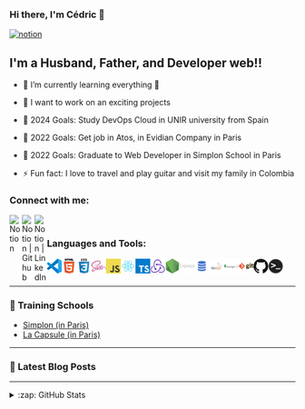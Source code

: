 ### Hi there, I'm Cédric 👋 

[![notion](https://img.shields.io/website?label=My-Notion&style=for-the-badge&url=https://www.notion.so/CV-Cedric-Le-Calvez-475b45d1396b4019a70177654d07e76c)](https://www.notion.so/CV-Cedric-Le-Calvez-475b45d1396b4019a70177654d07e76c)

## I'm a Husband, Father, and Developer web!!

- 🌱 I’m currently learning everything 🤣
  
- 👯 I want to work on an exciting projects
- 🥅 2024 Goals: Study DevOps Cloud in UNIR university from Spain 
- 🥅 2022 Goals: Get job in Atos, in Evidian Company in Paris
- 🥅 2022 Goals: Graduate to Web Developer in Simplon School in Paris
- ⚡ Fun fact: I love to travel and play guitar and visit my family in Colombia

### Connect with me:

[<img align="left" alt="Notion" width="22px" src="https://cdn.jsdelivr.net/npm/simple-icons@v3/icons/notion.svg" />][notion]
[<img align="left" alt="Notion | Github" width="22px" src="https://cdn.jsdelivr.net/npm/simple-icons@v3/icons/github.svg" />][github]
[<img align="left" alt="Notion | LinkedIn" width="22px" src="https://cdn.jsdelivr.net/npm/simple-icons@v3/icons/linkedin.svg" />][linkedin]

<br />

### Languages and Tools:

<img align="left" alt="Visual Studio Code" width="26px" src="https://raw.githubusercontent.com/github/explore/80688e429a7d4ef2fca1e82350fe8e3517d3494d/topics/visual-studio-code/visual-studio-code.png" />
<img align="left" alt="HTML5" width="26px" src="https://raw.githubusercontent.com/github/explore/80688e429a7d4ef2fca1e82350fe8e3517d3494d/topics/html/html.png" />
<img align="left" alt="CSS3" width="26px" src="https://raw.githubusercontent.com/github/explore/80688e429a7d4ef2fca1e82350fe8e3517d3494d/topics/css/css.png" />
<img align="left" alt="Sass" width="26px" src="https://raw.githubusercontent.com/github/explore/80688e429a7d4ef2fca1e82350fe8e3517d3494d/topics/sass/sass.png" />
<img align="left" alt="JavaScript" width="26px" src="https://raw.githubusercontent.com/github/explore/80688e429a7d4ef2fca1e82350fe8e3517d3494d/topics/javascript/javascript.png" />
<img align="left" alt="React" width="26px" src="https://raw.githubusercontent.com/github/explore/80688e429a7d4ef2fca1e82350fe8e3517d3494d/topics/react/react.png" />
<img align="left" alt="Typescript" width="26px" src="https://raw.githubusercontent.com/github/explore/80688e429a7d4ef2fca1e82350fe8e3517d3494d/topics/typescript/typescript.png" />
<img align="left" alt="Redux" width="26px" src="https://raw.githubusercontent.com/github/explore/80688e429a7d4ef2fca1e82350fe8e3517d3494d/topics/redux/redux.png" />
<!-- [<img align="left" alt="Gatsby" width="26px" src="https://raw.githubusercontent.com/github/explore/e94815998e4e0713912fed477a1f346ec04c3da2/topics/gatsby/gatsby.png" />] -->
<!-- [<img align="left" alt="GraphQL" width="26px" src="https://raw.githubusercontent.com/github/explore/80688e429a7d4ef2fca1e82350fe8e3517d3494d/topics/graphql/graphql.png" />] -->
<img align="left" alt="Node.js" width="26px" src="https://raw.githubusercontent.com/github/explore/80688e429a7d4ef2fca1e82350fe8e3517d3494d/topics/nodejs/nodejs.png" />
<img align="left" alt="Express.js" width="26px" src="https://raw.githubusercontent.com/github/explore/80688e429a7d4ef2fca1e82350fe8e3517d3494d/topics/express/express.png" />
<!-- [<img align="left" alt="Deno" width="26px" src="https://raw.githubusercontent.com/github/explore/361e2821e2dea67711cde99c9c40ed357061cf27/topics/deno/deno.png" />] -->
<img align="left" alt="SQL" width="26px" src="https://raw.githubusercontent.com/github/explore/80688e429a7d4ef2fca1e82350fe8e3517d3494d/topics/sql/sql.png" />
<img align="left" alt="MySQL" width="26px" src="https://raw.githubusercontent.com/github/explore/80688e429a7d4ef2fca1e82350fe8e3517d3494d/topics/mysql/mysql.png" />
<img align="left" alt="MongoDB" width="26px" src="https://raw.githubusercontent.com/github/explore/80688e429a7d4ef2fca1e82350fe8e3517d3494d/topics/mongodb/mongodb.png" />
<img align="left" alt="Git" width="26px" src="https://raw.githubusercontent.com/github/explore/80688e429a7d4ef2fca1e82350fe8e3517d3494d/topics/git/git.png" />
<img align="left" alt="GitHub" width="26px" src="https://raw.githubusercontent.com/github/explore/78df643247d429f6cc873026c0622819ad797942/topics/github/github.png" />
<img align="left" alt="Terminal" width="26px" src="https://raw.githubusercontent.com/github/explore/80688e429a7d4ef2fca1e82350fe8e3517d3494d/topics/terminal/terminal.png" />

<br />
<br />

---

### 📕 Training Schools
- [Simplon (in Paris)][simplon]
- [La Capsule (in Paris)][la-capsule]

---

### 📕 Latest Blog Posts

---

<details>
  <summary>:zap: GitHub Stats</summary>

  <img align="left" alt="Cédric's GitHub Stats" src="https://github-readme-stats.vercel.app/api?username=cedriclecalvez&show_icons=true&hide_border=true" />

</details>

[notion]: https://www.notion.so/CV-Cedric-Le-Calvez-475b45d1396b4019a70177654d07e76c
[github]: https://github.com/cedriclecalvez
[linkedin]: https://www.linkedin.com/in/c%C3%A9dric-le-calvez-a7377874
[simplon]: https://simplon.co
[la-capsule]: https://www.lacapsule.academy
